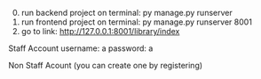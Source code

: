 0. run backend project on terminal: py manage.py runserver
1. run frontend project on terminal: py manage.py runserver 8001
2. go to link: http://127.0.0.1:8001/library/index

Staff Account 
username: a 
password: a

Non Staff Acount (you can create one by registering)
